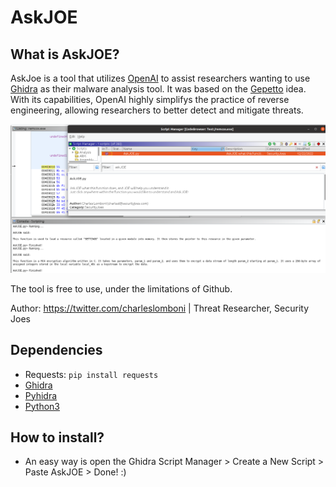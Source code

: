 # AskJOE

## What is AskJOE?
AskJoe is a tool that utilizes [OpenAI](https://openai.com/) to assist researchers wanting to use [Ghidra](https://github.com/NationalSecurityAgency/ghidra) as their malware analysis tool. It was based on the [Gepetto](https://github.com/JusticeRage/Gepetto) idea.
With its capabilities, OpenAI highly simplifys the practice of reverse engineering, allowing researchers to better detect and mitigate threats. 

![AskJOE Running](/imgs/AskJOE-running.png "AskJOE Running")

The tool is free to use, under the limitations of Github.

Author: https://twitter.com/charleslomboni | Threat Researcher, Security Joes

## Dependencies
- Requests: `pip install requests`
- [Ghidra](https://github.com/NationalSecurityAgency/ghidra)
- [Pyhidra](https://github.com/dod-cyber-crime-center/pyhidra)
- [Python3](https://www.python.org/downloads/)

## How to install?
- An easy way is open the Ghidra Script Manager > Create a New Script > Paste AskJOE > Done! :)